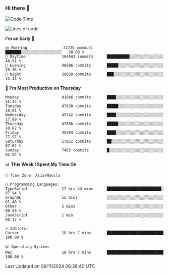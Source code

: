 ### Hi there 👋

<!--START_SECTION:waka-->
![Code Time](http://img.shields.io/badge/Code%20Time-5%2C691%20hrs%2019%20mins-blue)

![Lines of code](https://img.shields.io/badge/From%20Hello%20World%20I%27ve%20Written-116.3%20million%20lines%20of%20code-blue)

**I'm an Early 🐤** 

```text
🌞 Morning                72736 commits       ███████░░░░░░░░░░░░░░░░░░   28.60 % 
🌆 Daytime                104041 commits      ██████████░░░░░░░░░░░░░░░   40.91 % 
🌃 Evening                46696 commits       █████░░░░░░░░░░░░░░░░░░░░   18.36 % 
🌙 Night                  30839 commits       ███░░░░░░░░░░░░░░░░░░░░░░   12.13 % 
```
📅 **I'm Most Productive on Thursday** 

```text
Monday                   41846 commits       ████░░░░░░░░░░░░░░░░░░░░░   16.45 % 
Tuesday                  47830 commits       █████░░░░░░░░░░░░░░░░░░░░   18.81 % 
Wednesday                45742 commits       ████░░░░░░░░░░░░░░░░░░░░░   17.99 % 
Thursday                 47856 commits       █████░░░░░░░░░░░░░░░░░░░░   18.82 % 
Friday                   45704 commits       ████░░░░░░░░░░░░░░░░░░░░░   17.97 % 
Saturday                 17851 commits       ██░░░░░░░░░░░░░░░░░░░░░░░   07.02 % 
Sunday                   7483 commits        █░░░░░░░░░░░░░░░░░░░░░░░░   02.94 % 
```


📊 **This Week I Spent My Time On** 

```text
🕑︎ Time Zone: Asia/Manila

💬 Programming Languages: 
TypeScript               17 hrs 44 mins      ████████████████████████░   97.94 % 
GraphQL                  15 mins             ░░░░░░░░░░░░░░░░░░░░░░░░░   01.40 % 
Other                    5 mins              ░░░░░░░░░░░░░░░░░░░░░░░░░   00.50 % 
JavaScript               1 min               ░░░░░░░░░░░░░░░░░░░░░░░░░   00.17 % 

🔥 Editors: 
Cursor                   18 hrs 7 mins       █████████████████████████   100.00 % 

💻 Operating System: 
Mac                      18 hrs 7 mins       █████████████████████████   100.00 % 
```


 Last Updated on 09/11/2024 06:26:40 UTC
<!--END_SECTION:waka-->


<!--
**rad182/rad182** is a ✨ _special_ ✨ repository because its `README.md` (this file) appears on your GitHub profile.

Here are some ideas to get you started:

- 🔭 I’m currently working on ...
- 🌱 I’m currently learning ...
- 👯 I’m looking to collaborate on ...
- 🤔 I’m looking for help with ...
- 💬 Ask me about ...
- 📫 How to reach me: ...
- 😄 Pronouns: ...
- ⚡ Fun fact: ...
-->
